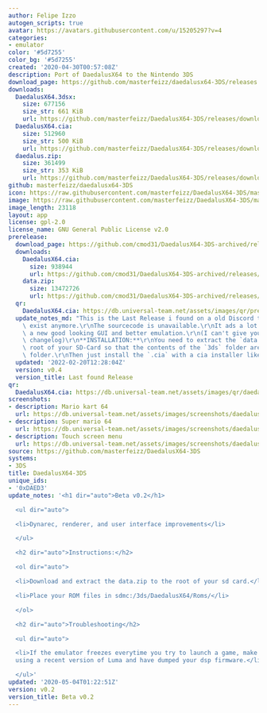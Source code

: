 ```yaml
---
author: Felipe Izzo
autogen_scripts: true
avatar: https://avatars.githubusercontent.com/u/15205297?v=4
categories:
- emulator
color: '#5d7255'
color_bg: '#5d7255'
created: '2020-04-30T00:57:08Z'
description: Port of DaedalusX64 to the Nintendo 3DS
download_page: https://github.com/masterfeizz/daedalusx64-3DS/releases
downloads:
  DaedalusX64.3dsx:
    size: 677156
    size_str: 661 KiB
    url: https://github.com/masterfeizz/DaedalusX64-3DS/releases/download/v0.2/DaedalusX64.3dsx
  DaedalusX64.cia:
    size: 512960
    size_str: 500 KiB
    url: https://github.com/masterfeizz/DaedalusX64-3DS/releases/download/v0.2/DaedalusX64.cia
  daedalus.zip:
    size: 361499
    size_str: 353 KiB
    url: https://github.com/masterfeizz/DaedalusX64-3DS/releases/download/v0.2/daedalus.zip
github: masterfeizz/daedalusx64-3DS
icon: https://raw.githubusercontent.com/masterfeizz/DaedalusX64-3DS/master/Source/SysCTR/Resources/icon.png
image: https://raw.githubusercontent.com/masterfeizz/DaedalusX64-3DS/master/Source/SysCTR/Resources/banner.png
image_length: 23118
layout: app
license: gpl-2.0
license_name: GNU General Public License v2.0
prerelease:
  download_page: https://github.com/cmod31/DaedalusX64-3DS-archived/releases/tag/v0.4
  downloads:
    DaedalusX64.cia:
      size: 938944
      url: https://github.com/cmod31/DaedalusX64-3DS-archived/releases/download/v0.4/DaedalusX64.cia
    data.zip:
      size: 13472726
      url: https://github.com/cmod31/DaedalusX64-3DS-archived/releases/download/v0.4/data.zip
  qr:
    DaedalusX64.cia: https://db.universal-team.net/assets/images/qr/prerelease/daedalusx64-cia.png
  update_notes_md: "This is the Last Release i found on a old Discord that doesn't\
    \ exist anymore.\r\nThe sourcecode is unavailable.\r\nIt ads a lot of new settings,\
    \ a new good looking GUI and better emulation.\r\n(I can't give you an original\
    \ changelog)\r\n**INSTALLATION:**\r\nYou need to extract the `data.zip` on the\
    \ root of your SD-Card so that the contents of the `3ds` folder are in your `3ds`\
    \ folder.\r\nThen just install the `.cia` with a cia installer like [FBI](https://github.com/Steveice10/FBI/releases)."
  updated: '2022-02-20T12:28:04Z'
  version: v0.4
  version_title: Last found Release
qr:
  DaedalusX64.cia: https://db.universal-team.net/assets/images/qr/daedalusx64-cia.png
screenshots:
- description: Mario kart 64
  url: https://db.universal-team.net/assets/images/screenshots/daedalusx64-3ds/mario-kart-64.png
- description: Super mario 64
  url: https://db.universal-team.net/assets/images/screenshots/daedalusx64-3ds/super-mario-64.png
- description: Touch screen menu
  url: https://db.universal-team.net/assets/images/screenshots/daedalusx64-3ds/touch-screen-menu.png
source: https://github.com/masterfeizz/DaedalusX64-3DS
systems:
- 3DS
title: DaedalusX64-3DS
unique_ids:
- '0xDAED3'
update_notes: '<h1 dir="auto">Beta v0.2</h1>

  <ul dir="auto">

  <li>Dynarec, renderer, and user interface improvements</li>

  </ul>

  <h2 dir="auto">Instructions:</h2>

  <ol dir="auto">

  <li>Download and extract the data.zip to the root of your sd card.</li>

  <li>Place your ROM files in sdmc:/3ds/DaedalusX64/Roms/</li>

  </ol>

  <h2 dir="auto">Troubleshooting</h2>

  <ul dir="auto">

  <li>If the emulator freezes everytime you try to launch a game, make sure you are
  using a recent version of Luma and have dumped your dsp firmware.</li>

  </ul>'
updated: '2020-05-04T01:22:51Z'
version: v0.2
version_title: Beta v0.2
---
```

